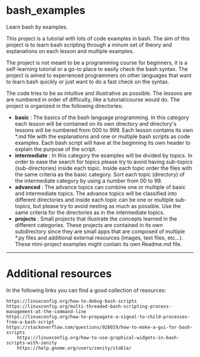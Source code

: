 # bash_examples
Learn bash by examples.

This project is a tutorial with lots of code examples in bash. 
The aim of this project is to learn bash scripting through a minum set of theory and explanations on each lesson
and multiple examples. 

The project is not meant to be a programming course for beginners, it is a self-learning tutorial or a go-to place
to easily check the bash syntax. The project is aimed to experienced programmers on other languages that want to
learn bash quickly or just want to do a fast check on the syntax.

The code tries to be as intuitive and illustrative as possible. The lessons are are numbered in order of difficulty,
like a tutorial/course would do. The project is organized in the following directories:

 - __basic__ : The basics of the bash language programming. In this category each lesson will be contained on its own
           directory and directory's lessons will be numbered from 000 to 999. Each lesson contains its own *.md file
           with the explanations and one or multiple bash scripts as code examples.
           Each bash script will have at the beginning its own header to explain the purpose of the script.
 - __intermediate__ : In this category the examples will be divided by topics. In order to ease the search for topics please 
                      try to avoid having sub-topics (sub-directories) inside each topic. Inside each topic order the files
                      with the same criteria as the basic category. Sort each topic (directory) of the intermediate category 
                      by using a number from 00 to 99.
 - __advanced__  : The advance topics can combine one or multiple of basic and intermediate topics. The advance topics will be
                    classified into different directories and inside each topic can be one or multiple sub-topics, but please 
                    try to avoid nesting as much as possible. Use the same criteria for the directories as in the intermediate
                   topics.
 - __projects__ : Small projects that illustrate the concepts learned in the different categories. These projects are contained 
                  in its own subdirectory since they are small apps that are composed of multiple *.py files and additional 
                  external resources (images, text files, etc...). These mini-project examples might contain its own Readme.md 
                  file. 

----

# Additional resources
In the following links you can find a good collection of resources:

    https://linuxconfig.org/how-to-debug-bash-scripts
    https://linuxconfig.org/multi-threaded-bash-scripting-process-management-at-the-command-line
    https://linuxconfig.org/how-to-propagate-a-signal-to-child-processes-from-a-bash-script
    https://stackoverflow.com/questions/928019/how-to-make-a-gui-for-bash-scripts
        https://linuxconfig.org/how-to-use-graphical-widgets-in-bash-scripts-with-zenity
        https://help.gnome.org/users/zenity/stable/